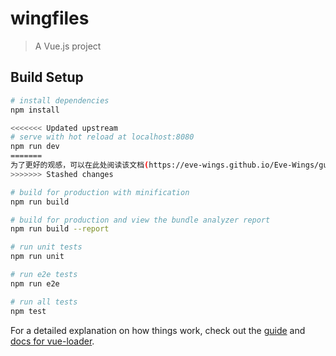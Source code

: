 # wingfiles

> A Vue.js project

## Build Setup

``` bash
# install dependencies
npm install

<<<<<<< Updated upstream
# serve with hot reload at localhost:8080
npm run dev
=======
为了更好的观感，可以在此处阅读该文档(https://eve-wings.github.io/Eve-Wings/guide/personal-works/%E7%A8%8B%E5%BA%8F/%E7%BE%BD%E7%BF%BC%E6%96%87%E4%BB%B6%E4%B8%AD%E5%BF%83/)
>>>>>>> Stashed changes

# build for production with minification
npm run build

# build for production and view the bundle analyzer report
npm run build --report

# run unit tests
npm run unit

# run e2e tests
npm run e2e

# run all tests
npm test
```

For a detailed explanation on how things work, check out the [guide](http://vuejs-templates.github.io/webpack/) and [docs for vue-loader](http://vuejs.github.io/vue-loader).
